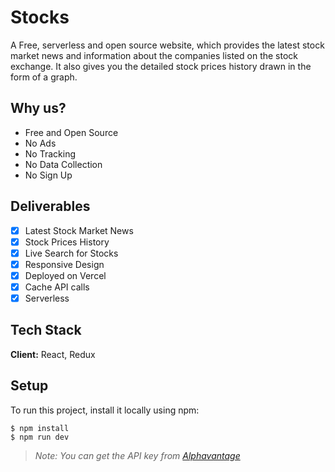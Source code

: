 # Stocks

A Free, serverless and open source website, which provides the latest stock market news and information about the companies listed on the stock exchange.
It also gives you the detailed stock prices history drawn in the form of a graph.

## Why us?

- Free and Open Source
- No Ads
- No Tracking
- No Data Collection
- No Sign Up

## Deliverables

- [x] Latest Stock Market News
- [x] Stock Prices History
- [x] Live Search for Stocks
- [x] Responsive Design
- [x] Deployed on Vercel
- [x] Cache API calls
- [x] Serverless

## Tech Stack

**Client:** React, Redux

## Setup

To run this project, install it locally using npm:

```
$ npm install
$ npm run dev
```

> _Note: You can get the API key from [Alphavantage](https://www.alphavantage.co/)_
